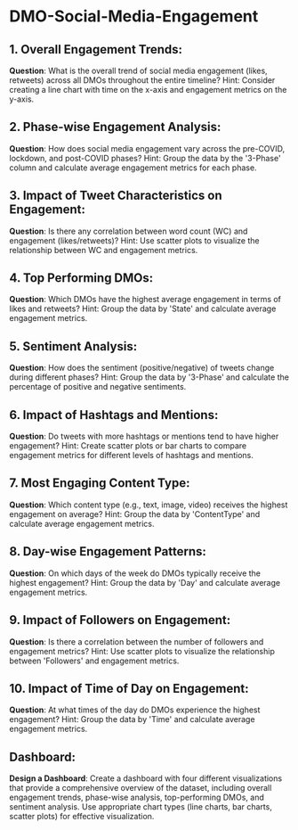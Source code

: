 # DMO-Social-Media-Engagement
## 1. Overall Engagement Trends:
**Question**: What is the overall trend of social media engagement (likes, retweets) across all DMOs throughout the entire timeline?
Hint: Consider creating a line chart with time on the x-axis and engagement metrics on the y-axis.
## 2. Phase-wise Engagement Analysis:
**Question**: How does social media engagement vary across the pre-COVID, lockdown, and post-COVID phases?
Hint: Group the data by the '3-Phase' column and calculate average engagement metrics for each phase.
## 3. Impact of Tweet Characteristics on Engagement:
**Question**: Is there any correlation between word count (WC) and engagement (likes/retweets)?
Hint: Use scatter plots to visualize the relationship between WC and engagement metrics.
## 4. Top Performing DMOs:
**Question**: Which DMOs have the highest average engagement in terms of likes and retweets?
Hint: Group the data by 'State' and calculate average engagement metrics.
## 5. Sentiment Analysis:
**Question**: How does the sentiment (positive/negative) of tweets change during different phases?
Hint: Group the data by '3-Phase' and calculate the percentage of positive and negative sentiments.
## 6. Impact of Hashtags and Mentions:
**Question**: Do tweets with more hashtags or mentions tend to have higher engagement?
Hint: Create scatter plots or bar charts to compare engagement metrics for different levels of hashtags and mentions.
## 7. Most Engaging Content Type:
**Question**: Which content type (e.g., text, image, video) receives the highest engagement on average?
Hint: Group the data by 'ContentType' and calculate average engagement metrics.
## 8. Day-wise Engagement Patterns:
**Question**: On which days of the week do DMOs typically receive the highest engagement?
Hint: Group the data by 'Day' and calculate average engagement metrics.
## 9. Impact of Followers on Engagement:
**Question**: Is there a correlation between the number of followers and engagement metrics?
Hint: Use scatter plots to visualize the relationship between 'Followers' and engagement metrics.
## 10. Impact of Time of Day on Engagement:
**Question**: At what times of the day do DMOs experience the highest engagement?
Hint: Group the data by 'Time' and calculate average engagement metrics.
## Dashboard:
**Design a Dashboard**: Create a dashboard with four different visualizations that provide a comprehensive overview of the dataset, including overall engagement trends, phase-wise analysis, top-performing DMOs, and sentiment analysis. Use appropriate chart types (line charts, bar charts, scatter plots) for effective visualization.
